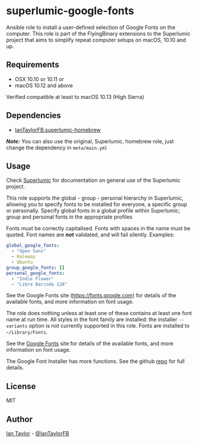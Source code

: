 # superlumic-google-fonts

Ansible role to install a user-defined selection of Google Fonts on the computer. This role is part of the FlyingBinary extensions to the Superlumic project that aims to simplify repeat computer setups on macOS, 10.10 and up.

## Requirements

* OSX 10.10 or 10.11 or
* macOS 10.12 and above

Verified compatible at least to macOS 10.13 (High Sierra)

## Dependencies

* [IanTaylorFB.superlumic-homebrew](https://github.com/FlyingBinary/ansible-role-homebrew)

**_Note:_** You can also use the original, Superlumic, homebrew role, just change the dependency in `meta/main.yml`

## Usage

Check [Superlumic](https://github.com/superlumic/superlumic) for documentation on general use of the Superlumic project.

This role supports the global - group - personal hierarchy in Superlumic, allowing you to specify fonts to be installed for everyone, a specific group or personally. Specify global fonts in a global profile within Superlumic; group and
personal fonts in the appropriate profiles

Fonts must be correctly capitalised. Fonts with spaces in the name
must be quoted. Font names are **_not_** validated, and will fail silently.
Examples:

```yaml
global_google_fonts:
  - "Open Sans"
  - Raleway
  - Ubuntu
group_google_fonts: []
personal_google_fonts:
  - "Indie Flower"
  - "Libre Barcode 128"

```

See the Google Fonts site (https://fonts.google.com) for details of the available fonts, and more information on font usage.

The role does nothing unless at least one of these contains at least one font name at run time. All styles in the font family are installed: the installer `--variants` option is not currently supported in this role. Fonts are installed to `~/Library/Fonts`.

See the [Google Fonts](https://fonts.google.com) site for details of the available fonts, and more information on font usage.

The Google Font Installer has more functions. See the github [repo](https://github.com/lordgiotto/google-font-installer) for full details.

## License

MIT

## Author

[Ian Taylor](mailto:ian.taylor@flyingbinary.com) - [@IanTaylorFB](https://twitter.com/IanTaylorFB)
